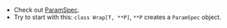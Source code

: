 - Check out [ParamSpec](https://docs.python.org/3/library/typing.html#typing.ParamSpec).
- Try to start with this: `class Wrap[T, **P]`, `**P` creates a `ParamSpec` object.
